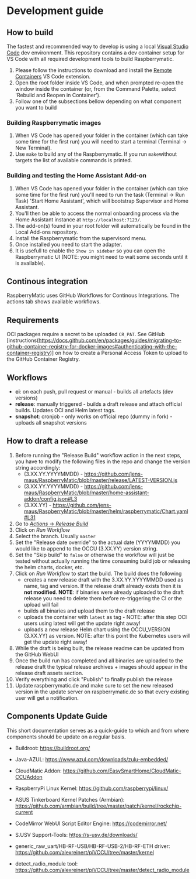 # Development guide

## How to build
The fastest and recommended way to develop is using a local [Visual Studio Code](https://code.visualstudio.com/) dev environment. This repository contains a dev container setup for VS Code with all required development tools to build Raspberrymatic.

1. Please follow the instructions to download and install the [Remote Containers](https://marketplace.visualstudio.com/items?itemName=ms-vscode-remote.remote-containers) VS Code extension.
2. Open the root folder inside VS Code, and when prompted re-open the window inside the container (or, from the Command Palette, select 'Rebuild and Reopen in Container').
3. Follow one of the subsections bellow depending on what component you want to build

### Building Raspberrymatic images

1. When VS Code has opened your folder in the container (which can take some time for the first run) you will need to start a terminal (Terminal -> New Terminal).
2. Use `make` to build any of the Raspberrymatic. If you run `make`without targets the list of available commands is printed.

### Building and testing the Home Assistant Add-on

1. When VS Code has opened your folder in the container (which can take some time for the first run) you'll need to run the task (Terminal -> Run Task) 'Start Home Assistant', which will bootstrap Supervisor and Home Assistant. 
2. You'll then be able to access the normal onboarding process via the Home Assistant instance at `http://localhost:7123/`.
3. The add-on(s) found in your root folder will automatically be found in the Local Add-ons repository.
4. Install the Raspberrymatic from the supervisord menu.
5. Once installed you need to start the adapter.
6. It is usefull to enable the `Show in sidebar` so you can open the Raspberrymatic UI (NOTE: you might need to wait some seconds until it is available).

## Continous integration

RaspberryMatic uses GitHub Workflows for Continous Integrations. The actions tab shows available workflows.

## Requirements

OCI packages require a secret to be uploaded `CR_PAT`. See GitHub [instructions(https://docs.github.com/en/packages/guides/migrating-to-github-container-registry-for-docker-images#authenticating-with-the-container-registry)] on how to create a Personal Access Token to upload to the GitHub Container Registry.

## Workflows

- **ci**: on each push, pull request or manual - builds all artefacts (dev versions)
- **release**: manually triggered - builds a draft release and attach official builds. Updates OCI and Helm latest tags.
- **snapshot**: cronjob - only works on official repo (dummy in fork) - uploads all snapshot versions

## How to draft a release

1. Before running the "Release Build" workflow action in the next steps, you have to modify the following files in the repo and change the version string accordingly:
   - (3.XX.YY.YYYYMMDD) - https://github.com/jens-maus/RaspberryMatic/blob/master/release/LATEST-VERSION.js
   - (3.XX.YY.YYYYMMDD) - https://github.com/jens-maus/RaspberryMatic/blob/master/home-assistant-addon/config.json#L3
   - (3.XX.YY) - https://github.com/jens-maus/RaspberryMatic/blob/master/helm/raspberrymatic/Chart.yaml#L31
2. Go to [_Actions_ -> _Release Build_](https://github.com/jens-maus/RaspberryMatic/actions?query=workflow%3A%22Release+Build%22)
3. Click on _Run Workflow_
4. Select the branch. Usually `master`
5. Set the "Release date override" to the actual date (YYYYMMDD) you would like to append to the OCCU (3.XX.YY) version string.
6. Set the "Skip build" to `false` or otherwise the workflow will just be tested without actually running the time consuming build job or releasing the helm charts, docker, etc.
7. Click on _Run Workflow_ to start the build. The build does the following
   - creates a new release draft with the 3.XX.YY.YYYYMMDD used as name, tag and version. If the release draft already exists then it is **not modified**.
     **NOTE**: if binaries were already uploaded to the draft release you need to delete them before re-triggering the CI or the upload will fail
   - builds all binaries and upload them to the draft release
   - uploads the container with `latest` as tag - NOTE: after this step OCI users using latest will get the update right away!
   - uploads a new release Helm chart using the OCCU_VERSION (3.XX.YY) as version. NOTE: after this point the Kubernetes users will get the update right away!
8. While the draft is being built, the release readme can be updated from the GitHub WebUI
9. Once the build run has completed and all binaries are uploaded to the release draft the typical release archives + images should appear in the release draft assets section.
10. Verify everything and click "Publish" to finally publish the release
11. Update raspberrymatic.de and make sure to set the new released version in the update server on raspberrymatic.de so that every existing user will get a notification.

## Components Update Guide

This short documentation serves as a quick-guide to which and from where components should be update on a regular basis.

- Buildroot:
  https://buildroot.org/

- Java-AZUL:
  https://www.azul.com/downloads/zulu-embedded/

- CloudMatic Addon:
  https://github.com/EasySmartHome/CloudMatic-CCUAddon

- RaspberryPi Linux Kernel:
  https://github.com/raspberrypi/linux/

- ASUS Tinkerboard Kernel Patches (Armbian):
  https://github.com/armbian/build/tree/master/patch/kernel/rockchip-current
  
- CodeMirror WebUI Script Editor Engine:
  https://codemirror.net/

- S.USV Support-Tools:
  https://s-usv.de/downloads/

- generic_raw_uart/HB-RF-USB/HB-RF-USB-2/HB-RF-ETH driver:
  https://github.com/alexreinert/piVCCU/tree/master/kernel

- detect_radio_module tool:
  https://github.com/alexreinert/piVCCU/tree/master/detect_radio_module
